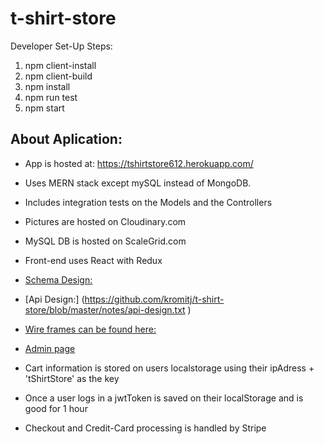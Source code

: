 # t-shirt-store
Developer Set-Up Steps:
1. npm client-install
2. npm client-build
3. npm install
4. npm run test
5. npm start

## About Aplication:
* App is hosted at: https://tshirtstore612.herokuapp.com/
* Uses MERN stack except mySQL instead of MongoDB.
* Includes integration tests on the Models and the Controllers
* Pictures are hosted on Cloudinary.com
* MySQL DB is hosted on ScaleGrid.com
* Front-end uses React with Redux
* [Schema Design:](https://github.com/kromitj/t-shirt-store/blob/master/Schema.png)
* [Api Design:] (https://github.com/kromitj/t-shirt-store/blob/master/notes/api-design.txt )

* [Wire frames can be found here:](https://github.com/kromitj/t-shirt-store/tree/master/WireFrames)
* [Admin page](https://app.forestadmin.com/39151/dashboard/65877)
* Cart information is stored on users localstorage using their ipAdress + 'tShirtStore' as the key
* Once a user logs in a jwtToken is saved on their localStorage and is good for 1 hour
* Checkout and Credit-Card processing is handled by Stripe



